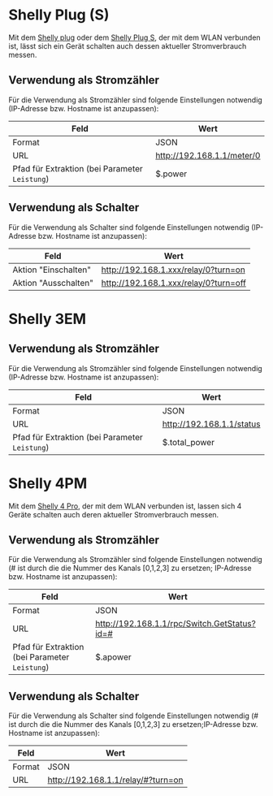 # Shelly Plug (S)

Mit dem [Shelly plug](https://shelly.cloud/shelly-plug/) oder dem [Shelly Plug S](https://shelly.cloud/knowledge-base/devices/shelly-plug-s/), der mit dem WLAN verbunden ist, lässt sich ein Gerät schalten auch dessen aktueller Stromverbrauch messen.

## Verwendung als Stromzähler

Für die Verwendung als Stromzähler sind folgende Einstellungen notwendig (IP-Adresse bzw. Hostname ist anzupassen):

| Feld                                           | Wert                       |
|------------------------------------------------|----------------------------|
| Format                                         | JSON                       |
| URL                                            | http://192.168.1.1/meter/0 |
| Pfad für Extraktion (bei Parameter `Leistung`) | $.power                    |

## Verwendung als Schalter

Für die Verwendung als Schalter sind folgende Einstellungen notwendig (IP-Adresse bzw. Hostname ist anzupassen):


| Feld                  | Wert                                   |
|-----------------------|----------------------------------------|
| Aktion "Einschalten"  | http://192.168.1.xxx/relay/0?turn=on   |
| Aktion "Ausschalten"  | http://192.168.1.xxx/relay/0?turn=off  |

# Shelly 3EM

## Verwendung als Stromzähler

Für die Verwendung als Stromzähler sind folgende Einstellungen notwendig (IP-Adresse bzw. Hostname ist anzupassen):

| Feld                                           | Wert                      |
|------------------------------------------------|---------------------------|
| Format                                         | JSON                      |
| URL                                            | http://192.168.1.1/status |
| Pfad für Extraktion (bei Parameter `Leistung`) | $.total_power             |

# Shelly 4PM

Mit dem [Shelly 4 Pro](https://shelly.cloud/shelly-4-pro/), der mit dem WLAN verbunden ist, lassen sich 4 Geräte schalten auch deren aktueller Stromverbrauch messen.

## Verwendung als Stromzähler

Für die Verwendung als Stromzähler sind folgende Einstellungen notwendig (# ist durch die die Nummer des Kanals [0,1,2,3] zu ersetzen; IP-Adresse bzw. Hostname ist anzupassen):

| Feld                                           | Wert                                         |
|------------------------------------------------|----------------------------------------------|
| Format                                         | JSON                                         |
| URL                                            | http://192.168.1.1/rpc/Switch.GetStatus?id=# |
| Pfad für Extraktion (bei Parameter `Leistung`) | $.apower                                     |

## Verwendung als Schalter

Für die Verwendung als Schalter sind folgende Einstellungen notwendig (# ist durch die die Nummer des Kanals [0,1,2,3] zu ersetzen;IP-Adresse bzw. Hostname ist anzupassen):

| Feld                                            | Wert                               |
| ----------------------------------------------- |------------------------------------|
| Format                                          | JSON                               |
| URL                                             | http://192.168.1.1/relay/#?turn=on |
